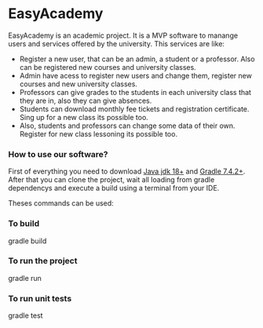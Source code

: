 # EasyAcademy

EasyAcademy is an academic project. It is a MVP software to manange users and services offered by the university. This services are like:
- Register a new user, that can be an admin, a student or a professor. Also can be registered new courses and university classes.
- Admin have acess to register new users and change them, register new courses and new university classes.
- Professors can give grades to the students in each university class that they are in, also they can give absences.
- Students can download monthly fee tickets and registration certificate. Sing up for a new class its possible too.
- Also, students and professors can change some data of their own. Register for new class lessoning its possible too.

### How to use our software?
First of everything you need to download [Java jdk 18+](https://www.oracle.com/java/technologies/javase/jdk18-archive-downloads.html) and [Gradle 7.4.2+](https://gradle.org/install/).
After that you can clone the project, wait all loading from gradle dependencys  and execute a build using a terminal from your IDE.

Theses commands can be used:

### To build
  gradle build

### To run the project
  gradle run

### To run unit tests
  gradle test
